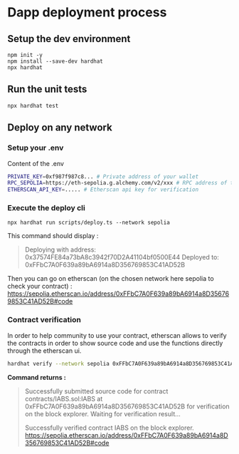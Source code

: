 # Dapp deployment process

## Setup the dev environment

    npm init -y
    npm install --save-dev hardhat
    npx hardhat

## Run the unit tests

    npx hardhat test

## Deploy on any network

### Setup your .env

Content of the .env

```bash
PRIVATE_KEY=0xf987f987c8... # Private address of your wallet
RPC_SEPOLIA=https://eth-sepolia.g.alchemy.com/v2/xxx # RPC address of the netowk you want to deploy
ETHERSCAN_API_KEY=..... # Etherscan api key for verification
```

### Execute the deploy cli

    npx hardhat run scripts/deploy.ts --network sepolia

This command should display :

> Deploying with address: 0x37574FE84a73bA8c3942f70D2A41104bf0500E44
> Deployed to: 0xFFbC7A0F639a89bA6914a8D356769853C41AD52B

Then you can go on etherscan (on the chosen network here sepolia to check your contract) :
https://sepolia.etherscan.io/address/0xFFbC7A0F639a89bA6914a8D356769853C41AD52B#code

### Contract verification

In order to help community to use your contract, etherscan allows to verify the contracts in order to show source code and use the functions directly through the etherscan ui.

```bash
hardhat verify --network sepolia 0xFFbC7A0F639a89bA6914a8D356769853C41AD52B
```

**Command returns :**

> Successfully submitted source code for contract
> contracts/IABS.sol:IABS at 0xFFbC7A0F639a89bA6914a8D356769853C41AD52B
> for verification on the block explorer. Waiting for verification result...
>
> Successfully verified contract IABS on the block explorer.
> https://sepolia.etherscan.io/address/0xFFbC7A0F639a89bA6914a8D356769853C41AD52B#code
